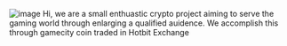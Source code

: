 ![image](https://user-images.githubusercontent.com/79932371/168425139-a12fe994-c3c3-49a6-9515-511f638c334e.png)
Hi, we are a small enthuastic crypto project aiming to serve the gaming world through enlarging a qualified auidence. We accomplish this through gamecity coin traded in Hotbit Exchange
<!---
GamecityNews/GamecityNews is a ✨ special ✨ repository because its `README.md` (this file) appears on your GitHub profile.
You can click the Preview link to take a look at your changes.
--->

